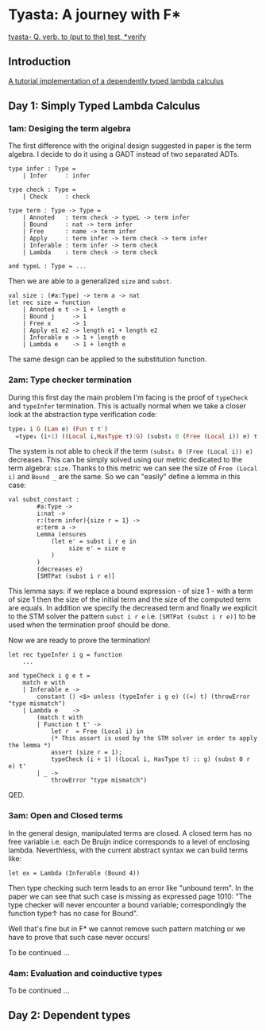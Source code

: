 # Tyasta: A journey with F*

[tyasta- Q. verb. to (put to the) test, *verify](https://www.elfdict.com/w/verify?include_old=1)

## Introduction

[A tutorial implementation of a dependently typed lambda calculus](https://www.andres-loeh.de/LambdaPi/LambdaPi.pdf)

## Day 1: Simply Typed Lambda Calculus

### 1am: Desiging the term algebra

The first difference with the original design suggested in paper is the term algebra. I decide to do it using 
a GADT instead of two separated ADTs.

```f*
type infer : Type = 
    | Infer     : infer

type check : Type = 
    | Check     : check

type term : Type -> Type = 
    | Annoted   : term check -> typeL -> term infer
    | Bound     : nat -> term infer
    | Free      : name -> term infer
    | Apply     : term infer -> term check -> term infer
    | Inferable : term infer -> term check
    | Lambda    : term check -> term check
    
and typeL : Type = ...
```

Then we are able to a generalized `size` and `subst`.

```f*
val size : (#a:Type) -> term a -> nat
let rec size = function
    | Annoted e t -> 1 + length e
    | Bound j     -> 1
    | Free x      -> 1
    | Apply e1 e2 -> length e1 + length e2
    | Inferable e -> 1 + length e
    | Lambda e    -> 1 + length e
```

The same design can be applied to the substitution function.

### 2am: Type checker termination

During this first day the main problem I'm facing is the proof of `typeCheck` and `typeInfer` termination.
This is actually normal when we take a closer look at the abstraction type verification code:

```haskell
type↓ i G (Lam e) (Fun τ τ′)
  =type↓ (i+1) ((Local i,HasType τ):G) (subst↓ 0 (Free (Local i)) e) τ′
```
The system is not able to check if the term `(subst↓ 0 (Free (Local i)) e)` decreases. This can be simply solved 
using our metric dedicated to the term algebra: `size`. Thanks to this metric we can see the size of `Free (Local i)` and
`Bound _` are the same. So we can "easily" define a lemma in this case:

```f*
val subst_constant : 
        #a:Type ->
        i:nat -> 
        r:(term infer){size r = 1} ->
        e:term a ->
        Lemma (ensures
            (let e' = subst i r e in
                 size e' = size e
            )
        )
        (decreases e)
        [SMTPat (subst i r e)]
```

This lemma says: if we replace a bound expression - of size 1 - with a term of size 1 then the size of the initial term 
and the size of the computed term are equals. In addition we specify the decreased term and finally we explicit to the 
STM solver the pattern `subst i r e` i.e. `[SMTPat (subst i r e)]` to be used when the termination proof should be done.

Now we are ready to prove the termination!

```f*
let rec typeInfer i g = function
    ...
    
and typeCheck i g e t =
    match e with
    | Inferable e -> 
        constant () <$> unless (typeInfer i g e) ((=) t) (throwError "type mismatch")
    | Lambda e    -> 
        (match t with
        | Function t t' -> 
            let r  = Free (Local i) in
            (* This assert is used by the STM solver in order to apply the lemma *)
            assert (size r = 1); 
            typeCheck (i + 1) ((Local i, HasType t) :: g) (subst 0 r e) t'
        | _ -> 
            throwError "type mismatch")    
```

QED.

### 3am: Open and Closed terms

In the general design, manipulated terms are closed. A closed term has no free 
variable i.e. each De Bruijn indice corresponds to a level of enclosing lambda. 
Neverthless, with the current abstract syntax we can build terms like:

```f*
let ex = Lambda (Inferable (Bound 4))
```

Then type checking such term leads to an error like "unbound term". In the paper we 
can see that such case is missing as expressed page 1010: "The type checker will never 
encounter a bound variable; correspondingly the function type↑ has no case for Bound".

Well that's fine but in F* we cannot remove such pattern matching or we have to prove 
that such case never occurs!

To be continued ...

### 4am: Evaluation and coinductive types

To be continued ...

## Day 2: Dependent types
